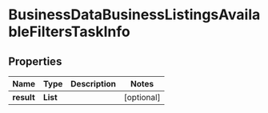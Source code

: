 # BusinessDataBusinessListingsAvailableFiltersTaskInfo


## Properties

| Name | Type | Description | Notes |
|------------ | ------------- | ------------- | -------------|
**result** | **List<BusinessDataBusinessListingsAvailableFiltersResultInfo>** |  |[optional]|